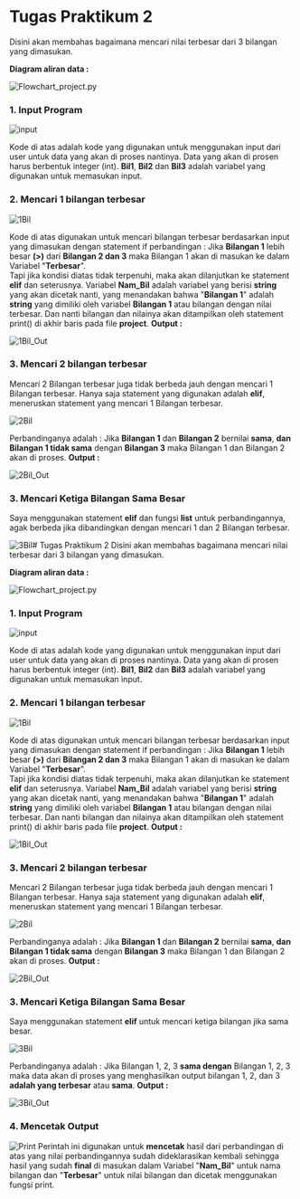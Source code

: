 # Tugas Praktikum 2
Disini akan membahas bagaimana mencari nilai terbesar dari 3 bilangan yang dimasukan.

**Diagram aliran data :**

![Flowchart_project.py](Flowchart_Anton)

### 1. Input Program

![input](input)

Kode di atas adalah kode yang digunakan untuk menggunakan input dari user untuk data yang akan di proses nantinya. Data yang akan di prosen harus berbentuk integer (int). **Bil1**, **Bil2** dan **Bil3** adalah variabel yang digunakan untuk memasukan input.

### 2. Mencari 1 bilangan terbesar

![1Bil](1_Bilangan)

Kode di atas digunakan untuk mencari bilangan terbesar berdasarkan input yang dimasukan dengan statement if perbandingan :
Jika **Bilangan 1** lebih besar **(>)** dari **Bilangan 2 dan 3** maka Bilangan 1 akan di masukan ke dalam Variabel "**Terbesar**".  
Tapi jika kondisi diatas tidak terpenuhi, maka akan dilanjutkan ke statement **elif** dan seterusnya. Variabel **Nam_Bil** adalah variabel yang berisi **string** yang akan dicetak nanti, yang menandakan bahwa "**Bilangan 1**" adalah **string** yang dimiliki oleh variabel **Bilangan 1** atau bilangan dengan nilai terbesar. Dan nanti bilangan dan nilainya akan ditampilkan oleh statement print() di akhir baris pada file **project**.
**Output :**

![1Bil_Out](1Bil_Output)

### 3. Mencari 2 bilangan terbesar
Mencari 2 Bilangan terbesar juga tidak berbeda jauh dengan mencari 1 Bilangan terbesar. Hanya saja statement yang digunakan adalah **elif**, meneruskan statement yang mencari 1 Bilangan terbesar.

![2Bil](2%20Bilangan)

Perbandinganya adalah :
Jika **Bilangan 1** dan **Bilangan 2** bernilai **sama**, **dan Bilangan 1 tidak sama** dengan **Bilangan 3** maka Bilangan 1 dan Bilangan 2 akan di proses.
**Output :**

![2Bil_Out](3%20Bil%20output)

### 3. Mencari Ketiga Bilangan Sama Besar

Saya menggunakan statement **elif** dan fungsi **list** untuk perbandingannya, agak berbeda jika dibandingkan dengan mencari 1 dan 2 Bilangan terbesar.

![3Bil](3%20Bil)# Tugas Praktikum 2
Disini akan membahas bagaimana mencari nilai terbesar dari 3 bilangan yang dimasukan.

**Diagram aliran data :**

![Flowchart_project.py](Flowchart_Anton)

### 1. Input Program

![input](input)

Kode di atas adalah kode yang digunakan untuk menggunakan input dari user untuk data yang akan di proses nantinya. Data yang akan di prosen harus berbentuk integer (int). **Bil1**, **Bil2** dan **Bil3** adalah variabel yang digunakan untuk memasukan input.

### 2. Mencari 1 bilangan terbesar

![1Bil](1_Bilangan)

Kode di atas digunakan untuk mencari bilangan terbesar berdasarkan input yang dimasukan dengan statement if perbandingan :
Jika **Bilangan 1** lebih besar **(>)** dari **Bilangan 2 dan 3** maka Bilangan 1 akan di masukan ke dalam Variabel "**Terbesar**".  
Tapi jika kondisi diatas tidak terpenuhi, maka akan dilanjutkan ke statement **elif** dan seterusnya. Variabel **Nam_Bil** adalah variabel yang berisi **string** yang akan dicetak nanti, yang menandakan bahwa "**Bilangan 1**" adalah **string** yang dimiliki oleh variabel **Bilangan 1** atau bilangan dengan nilai terbesar. Dan nanti bilangan dan nilainya akan ditampilkan oleh statement print() di akhir baris pada file **project**.
**Output :**

![1Bil_Out](1Bil_Output)

### 3. Mencari 2 bilangan terbesar
Mencari 2 Bilangan terbesar juga tidak berbeda jauh dengan mencari 1 Bilangan terbesar. Hanya saja statement yang digunakan adalah **elif**, meneruskan statement yang mencari 1 Bilangan terbesar.

![2Bil](2%20Bilangan)

Perbandinganya adalah :
Jika **Bilangan 1** dan **Bilangan 2** bernilai **sama**, **dan Bilangan 1 tidak sama** dengan **Bilangan 3** maka Bilangan 1 dan Bilangan 2 akan di proses.
**Output :**

![2Bil_Out](3%20Bil%20output)

### 3. Mencari Ketiga Bilangan Sama Besar

Saya menggunakan statement **elif** untuk mencari ketiga bilangan jika sama besar.

![3Bil](3%20Bil)

Perbandinganya adalah :
Jika Bilangan 1, 2, 3 **sama dengan** Bilangan 1, 2, 3 maka data akan di proses yang menghasilkan output bilangan 1, 2, dan 3 **adalah yang terbesar** atau **sama**.
**Output :**

![3Bil_Out](3bil_Out)

### 4. Mencetak Output
![Print](Print_Output)
Perintah ini digunakan untuk **mencetak** hasil dari perbandingan di atas yang nilai perbandingannya sudah dideklarasikan kembali sehingga hasil yang sudah **final** di masukan dalam Variabel "**Nam_Bil**" untuk nama bilangan dan "**Terbesar**" untuk nilai bilangan dan dicetak menggunakan fungsi print.